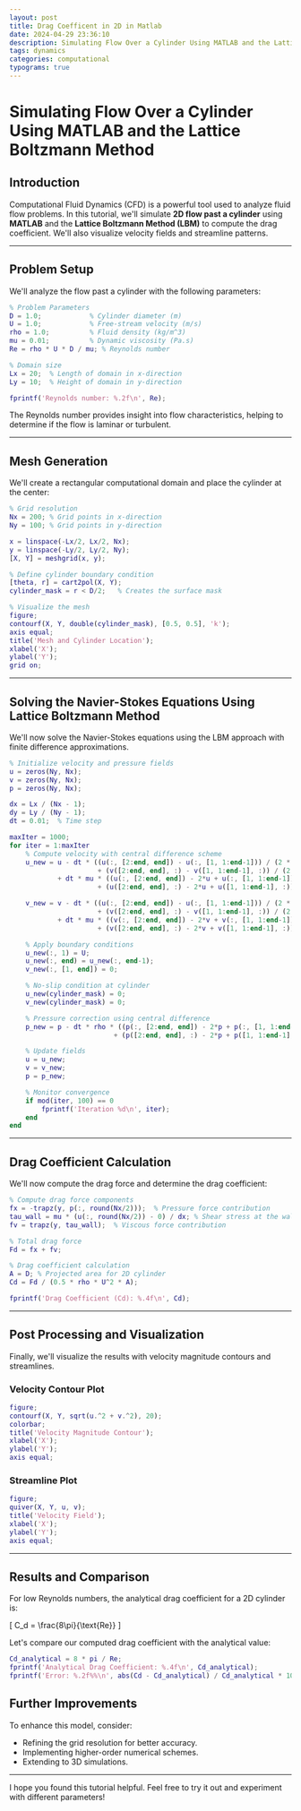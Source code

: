 ```yaml
---
layout: post
title: Drag Coefficent in 2D in Matlab 
date: 2024-04-29 23:36:10
description: Simulating Flow Over a Cylinder Using MATLAB and the Lattice Boltzmann Methoe
tags: dynamics
categories: computational
typograms: true
---
```

# Simulating Flow Over a Cylinder Using MATLAB and the Lattice Boltzmann Method

## Introduction

Computational Fluid Dynamics (CFD) is a powerful tool used to analyze fluid flow problems. In this tutorial, we'll simulate **2D flow past a cylinder** using **MATLAB** and the **Lattice Boltzmann Method (LBM)** to compute the drag coefficient. We'll also visualize velocity fields and streamline patterns.

---

## Problem Setup

We'll analyze the flow past a cylinder with the following parameters:

```matlab
% Problem Parameters
D = 1.0;            % Cylinder diameter (m)
U = 1.0;            % Free-stream velocity (m/s)
rho = 1.0;          % Fluid density (kg/m^3)
mu = 0.01;          % Dynamic viscosity (Pa.s)
Re = rho * U * D / mu; % Reynolds number

% Domain size
Lx = 20;  % Length of domain in x-direction
Ly = 10;  % Height of domain in y-direction

fprintf('Reynolds number: %.2f\n', Re);
```

The Reynolds number provides insight into flow characteristics, helping to determine if the flow is laminar or turbulent.

---

## Mesh Generation

We'll create a rectangular computational domain and place the cylinder at the center:

```matlab
% Grid resolution
Nx = 200; % Grid points in x-direction
Ny = 100; % Grid points in y-direction

x = linspace(-Lx/2, Lx/2, Nx);
y = linspace(-Ly/2, Ly/2, Ny);
[X, Y] = meshgrid(x, y);

% Define cylinder boundary condition
[theta, r] = cart2pol(X, Y);
cylinder_mask = r < D/2;   % Creates the surface mask

% Visualize the mesh
figure;
contourf(X, Y, double(cylinder_mask), [0.5, 0.5], 'k');
axis equal;
title('Mesh and Cylinder Location');
xlabel('X');
ylabel('Y');
grid on;
```

---

## Solving the Navier-Stokes Equations Using Lattice Boltzmann Method

We'll now solve the Navier-Stokes equations using the LBM approach with finite difference approximations.

```matlab
% Initialize velocity and pressure fields
u = zeros(Ny, Nx);
v = zeros(Ny, Nx);
p = zeros(Ny, Nx);

dx = Lx / (Nx - 1);
dy = Ly / (Ny - 1);
dt = 0.01;  % Time step

maxIter = 1000;
for iter = 1:maxIter
    % Compute velocity with central difference scheme
    u_new = u - dt * ((u(:, [2:end, end]) - u(:, [1, 1:end-1])) / (2 * dx) ...
                      + (v([2:end, end], :) - v([1, 1:end-1], :)) / (2 * dy)) ...
            + dt * mu * ((u(:, [2:end, end]) - 2*u + u(:, [1, 1:end-1])) / dx^2 ...
                      + (u([2:end, end], :) - 2*u + u([1, 1:end-1], :)) / dy^2);

    v_new = v - dt * ((u(:, [2:end, end]) - u(:, [1, 1:end-1])) / (2 * dx) ...
                      + (v([2:end, end], :) - v([1, 1:end-1], :)) / (2 * dy)) ...
            + dt * mu * ((v(:, [2:end, end]) - 2*v + v(:, [1, 1:end-1])) / dx^2 ...
                      + (v([2:end, end], :) - 2*v + v([1, 1:end-1], :)) / dy^2);

    % Apply boundary conditions
    u_new(:, 1) = U;  
    u_new(:, end) = u_new(:, end-1); 
    v_new(:, [1, end]) = 0; 

    % No-slip condition at cylinder
    u_new(cylinder_mask) = 0;
    v_new(cylinder_mask) = 0;

    % Pressure correction using central difference
    p_new = p - dt * rho * ((p(:, [2:end, end]) - 2*p + p(:, [1, 1:end-1])) / dx^2 ...
                          + (p([2:end, end], :) - 2*p + p([1, 1:end-1], :)) / dy^2);

    % Update fields
    u = u_new;
    v = v_new;
    p = p_new;

    % Monitor convergence
    if mod(iter, 100) == 0
        fprintf('Iteration %d\n', iter);
    end
end
```

---

## Drag Coefficient Calculation

We'll now compute the drag force and determine the drag coefficient:

```matlab
% Compute drag force components
fx = -trapz(y, p(:, round(Nx/2)));  % Pressure force contribution
tau_wall = mu * (u(:, round(Nx/2)) - 0) / dx; % Shear stress at the wall
fv = trapz(y, tau_wall);  % Viscous force contribution

% Total drag force
Fd = fx + fv;

% Drag coefficient calculation
A = D; % Projected area for 2D cylinder
Cd = Fd / (0.5 * rho * U^2 * A);

fprintf('Drag Coefficient (Cd): %.4f\n', Cd);
```

---

## Post Processing and Visualization

Finally, we'll visualize the results with velocity magnitude contours and streamlines.

### Velocity Contour Plot

```matlab
figure;
contourf(X, Y, sqrt(u.^2 + v.^2), 20);
colorbar;
title('Velocity Magnitude Contour');
xlabel('X');
ylabel('Y');
axis equal;
```

### Streamline Plot

```matlab
figure;
quiver(X, Y, u, v);
title('Velocity Field');
xlabel('X');
ylabel('Y');
axis equal;
```

---

## Results and Comparison

For low Reynolds numbers, the analytical drag coefficient for a 2D cylinder is:

\[
C_d = \frac{8\pi}{\text{Re}}
\]

Let's compare our computed drag coefficient with the analytical value:

```matlab
Cd_analytical = 8 * pi / Re;
fprintf('Analytical Drag Coefficient: %.4f\n', Cd_analytical);
fprintf('Error: %.2f%%\n', abs(Cd - Cd_analytical) / Cd_analytical * 100);
```


## Further Improvements

To enhance this model, consider:

- Refining the grid resolution for better accuracy.
- Implementing higher-order numerical schemes.
- Extending to 3D simulations.

---

I hope you found this tutorial helpful. Feel free to try it out and experiment with different parameters!
